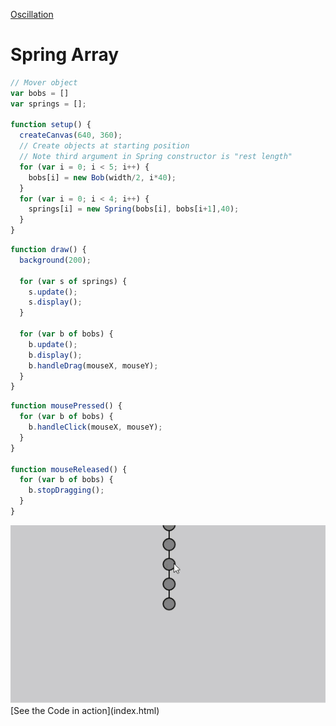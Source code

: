 [Oscillation](./)

# Spring Array


```js
// Mover object
var bobs = []
var springs = [];

function setup() {
  createCanvas(640, 360);
  // Create objects at starting position
  // Note third argument in Spring constructor is "rest length"
  for (var i = 0; i < 5; i++) {
    bobs[i] = new Bob(width/2, i*40);
  }
  for (var i = 0; i < 4; i++) {
    springs[i] = new Spring(bobs[i], bobs[i+1],40);
  }
}
```

```js
function draw() {
  background(200);

  for (var s of springs) {
    s.update();
    s.display();
  }

  for (var b of bobs) {
    b.update();
    b.display();
    b.handleDrag(mouseX, mouseY);
  }
}
```

```js
function mousePressed() {
  for (var b of bobs) {
    b.handleClick(mouseX, mouseY);
  }
}

function mouseReleased() {
  for (var b of bobs) {
    b.stopDragging();
  }
}
```





<img src ="img/sprarray.gif"/>
[See the Code in action](index.html)
